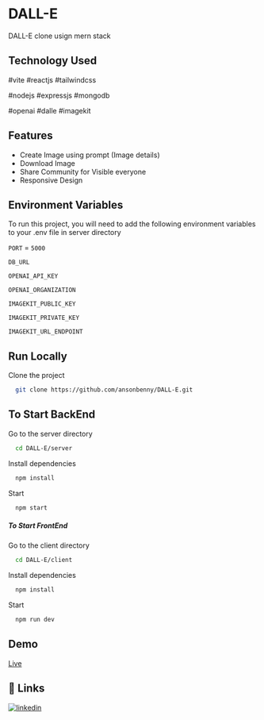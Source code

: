 # DALL-E
DALL-E clone usign mern stack

## Technology Used

#vite #reactjs #tailwindcss 

#nodejs #expressjs #mongodb 

#openai #dalle #imagekit


## Features

- Create Image using prompt (Image details)
- Download Image
- Share Community for Visible everyone
- Responsive Design

## Environment Variables

To run this project, you will need to add the following environment variables to your .env file in server directory

`PORT` = `5000`

`DB_URL`

`OPENAI_API_KEY`

`OPENAI_ORGANIZATION`

`IMAGEKIT_PUBLIC_KEY`

`IMAGEKIT_PRIVATE_KEY`

`IMAGEKIT_URL_ENDPOINT`


## Run Locally

Clone the project

```bash
  git clone https://github.com/ansonbenny/DALL-E.git
```

## To Start BackEnd

Go to the server directory

```bash
  cd DALL-E/server
```

Install dependencies

```bash
  npm install
```

Start

```bash
  npm start
```

<h5>To Start FrontEnd</h5>

Go to the client directory

```bash
  cd DALL-E/client
```

Install dependencies

```bash
  npm install
```

Start

```bash
  npm run dev
```


## Demo

[Live](https://dalle-anson.netlify.app/n)


## 🔗 Links
[![linkedin](https://img.shields.io/badge/linkedin-0A66C2?style=for-the-badge&logo=linkedin&logoColor=white)](https://www.linkedin.com/in/anson-benny-502961238/)
